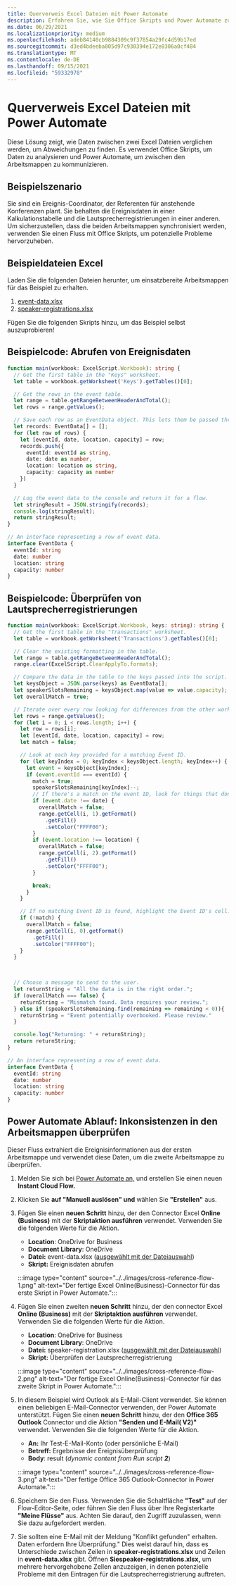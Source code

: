 ```yaml
---
title: Querverweis Excel Dateien mit Power Automate
description: Erfahren Sie, wie Sie Office Skripts und Power Automate zum Querverweisen und Formatieren einer Excel Datei verwenden.
ms.date: 06/29/2021
ms.localizationpriority: medium
ms.openlocfilehash: adeb84140cb9884309c9f37854a29fc4d59b17ed
ms.sourcegitcommit: d3ed4bdeeba805d97c930394e172e8306a0cf484
ms.translationtype: MT
ms.contentlocale: de-DE
ms.lasthandoff: 09/15/2021
ms.locfileid: "59332978"
---
```

# <a name="cross-reference-excel-files-with-power-automate"></a>Querverweis Excel Dateien mit Power Automate

Diese Lösung zeigt, wie Daten zwischen zwei Excel Dateien verglichen werden, um Abweichungen zu finden. Es verwendet Office Skripts, um Daten zu analysieren und Power Automate, um zwischen den Arbeitsmappen zu kommunizieren.

## <a name="example-scenario"></a>Beispielszenario

Sie sind ein Ereignis-Coordinator, der Referenten für anstehende Konferenzen plant. Sie behalten die Ereignisdaten in einer Kalkulationstabelle und die Lautsprecherregistrierungen in einer anderen. Um sicherzustellen, dass die beiden Arbeitsmappen synchronisiert werden, verwenden Sie einen Fluss mit Office Skripts, um potenzielle Probleme hervorzuheben.

## <a name="sample-excel-files"></a>Beispieldateien Excel

Laden Sie die folgenden Dateien herunter, um einsatzbereite Arbeitsmappen für das Beispiel zu erhalten.

1. <a href="event-data.xlsx">event-data.xlsx</a>
1. <a href="speaker-registrations.xlsx">speaker-registrations.xlsx</a>

Fügen Sie die folgenden Skripts hinzu, um das Beispiel selbst auszuprobieren!

## <a name="sample-code-get-event-data"></a>Beispielcode: Abrufen von Ereignisdaten

```TypeScript
function main(workbook: ExcelScript.Workbook): string {
  // Get the first table in the "Keys" worksheet.
  let table = workbook.getWorksheet('Keys').getTables()[0];

  // Get the rows in the event table.
  let range = table.getRangeBetweenHeaderAndTotal();
  let rows = range.getValues();

  // Save each row as an EventData object. This lets them be passed through Power Automate.
  let records: EventData[] = [];
  for (let row of rows) {
    let [eventId, date, location, capacity] = row;
    records.push({
      eventId: eventId as string,
      date: date as number,
      location: location as string,
      capacity: capacity as number
    })
  }

  // Log the event data to the console and return it for a flow.
  let stringResult = JSON.stringify(records);
  console.log(stringResult);
  return stringResult;
}

// An interface representing a row of event data.
interface EventData {
  eventId: string
  date: number
  location: string
  capacity: number
}
```

## <a name="sample-code-validate-speaker-registrations"></a>Beispielcode: Überprüfen von Lautsprecherregistrierungen

```TypeScript
function main(workbook: ExcelScript.Workbook, keys: string): string {
  // Get the first table in the "Transactions" worksheet.
  let table = workbook.getWorksheet('Transactions').getTables()[0];

  // Clear the existing formatting in the table.
  let range = table.getRangeBetweenHeaderAndTotal();
  range.clear(ExcelScript.ClearApplyTo.formats);

  // Compare the data in the table to the keys passed into the script.
  let keysObject = JSON.parse(keys) as EventData[];
  let speakerSlotsRemaining = keysObject.map(value => value.capacity);
  let overallMatch = true;

  // Iterate over every row looking for differences from the other worksheet.
  let rows = range.getValues();
  for (let i = 0; i < rows.length; i++) {
    let row = rows[i];
    let [eventId, date, location, capacity] = row;
    let match = false;

    // Look at each key provided for a matching Event ID.
    for (let keyIndex = 0; keyIndex < keysObject.length; keyIndex++) {
      let event = keysObject[keyIndex];
      if (event.eventId === eventId) {
        match = true;
        speakerSlotsRemaining[keyIndex]--;
        // If there's a match on the event ID, look for things that don't match and highlight them.
        if (event.date !== date) {
          overallMatch = false;
          range.getCell(i, 1).getFormat()
            .getFill()
            .setColor("FFFF00");
        }
        if (event.location !== location) {
          overallMatch = false;
          range.getCell(i, 2).getFormat()
            .getFill()
            .setColor("FFFF00");
        }

        break;
      }
    }

    // If no matching Event ID is found, highlight the Event ID's cell.
    if (!match) {
      overallMatch = false;
      range.getCell(i, 0).getFormat()
        .getFill()
        .setColor("FFFF00");
    }
  }

  

  // Choose a message to send to the user.
  let returnString = "All the data is in the right order.";
  if (overallMatch === false) {
    returnString = "Mismatch found. Data requires your review.";
  } else if (speakerSlotsRemaining.find(remaining => remaining < 0)){
    returnString = "Event potentially overbooked. Please review."
  }

  console.log("Returning: " + returnString);
  return returnString;
}

// An interface representing a row of event data.
interface EventData {
  eventId: string
  date: number
  location: string
  capacity: number
}
```

## <a name="power-automate-flow-check-for-inconsistencies-across-the-workbooks"></a>Power Automate Ablauf: Inkonsistenzen in den Arbeitsmappen überprüfen

Dieser Fluss extrahiert die Ereignisinformationen aus der ersten Arbeitsmappe und verwendet diese Daten, um die zweite Arbeitsmappe zu überprüfen.

1. Melden Sie sich bei [Power Automate an,](https://flow.microsoft.com) und erstellen Sie einen neuen **Instant Cloud Flow.**
1. Klicken Sie **auf "Manuell auslösen" und** wählen Sie **"Erstellen"** aus.
1. Fügen Sie einen **neuen Schritt** hinzu, der den Connector Excel **Online (Business)** mit der **Skriptaktion ausführen** verwendet. Verwenden Sie die folgenden Werte für die Aktion.
    * **Location**: OneDrive for Business
    * **Document Library**: OneDrive
    * **Datei:** event-data.xlsx ([ausgewählt mit der Dateiauswahl](../../testing/power-automate-troubleshooting.md#select-workbooks-with-the-file-browser-control))
    * **Skript:** Ereignisdaten abrufen

    :::image type="content" source="../../images/cross-reference-flow-1.png" alt-text="Der fertige Excel Online(Business)-Connector für das erste Skript in Power Automate.":::

1. Fügen Sie einen zweiten **neuen Schritt** hinzu, der den connector Excel **Online (Business)** mit der **Skriptaktion ausführen** verwendet. Verwenden Sie die folgenden Werte für die Aktion.
    * **Location**: OneDrive for Business
    * **Document Library**: OneDrive
    * **Datei:** speaker-registration.xlsx ([ausgewählt mit der Dateiauswahl](../../testing/power-automate-troubleshooting.md#select-workbooks-with-the-file-browser-control))
    * **Skript:** Überprüfen der Lautsprecherregistrierung

    :::image type="content" source="../../images/cross-reference-flow-2.png" alt-text="Der fertige Excel Online(Business)-Connector für das zweite Skript in Power Automate.":::
1. In diesem Beispiel wird Outlook als E-Mail-Client verwendet. Sie können einen beliebigen E-Mail-Connector verwenden, der Power Automate unterstützt. Fügen Sie einen **neuen Schritt** hinzu, der den **Office 365 Outlook** Connector und die Aktion **"Senden und E-Mail( V2)"** verwendet. Verwenden Sie die folgenden Werte für die Aktion.
    * **An:** Ihr Test-E-Mail-Konto (oder persönliche E-Mail)
    * **Betreff:** Ergebnisse der Ereignisüberprüfung
    * **Body**: result (_dynamic content from Run script **2**_)

    :::image type="content" source="../../images/cross-reference-flow-3.png" alt-text="Der fertige Office 365 Outlook-Connector in Power Automate.":::
1. Speichern Sie den Fluss. Verwenden Sie die Schaltfläche **"Test"** auf der Flow-Editor-Seite, oder führen Sie den Fluss über Ihre Registerkarte **"Meine Flüsse"** aus. Achten Sie darauf, den Zugriff zuzulassen, wenn Sie dazu aufgefordert werden.
1. Sie sollten eine E-Mail mit der Meldung "Konflikt gefunden" erhalten. Daten erfordern Ihre Überprüfung." Dies weist darauf hin, dass es Unterschiede zwischen Zeilen in **speaker-registrations.xlsx** und Zeilen in **event-data.xlsx** gibt. Öffnen **Siespeaker-registrations.xlsx,** um mehrere hervorgehobene Zellen anzuzeigen, in denen potenzielle Probleme mit den Eintragen für die Lautsprecherregistrierung auftreten.
